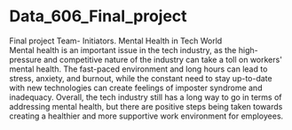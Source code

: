 # Data_606_Final_project
Final project Team- Initiators. Mental Health in Tech World  
Mental health is an important issue in the tech industry, as the high-pressure and competitive nature of the industry can take a toll on workers' mental health. The fast-paced environment and long hours can lead to stress, anxiety, and burnout, while the constant need to stay up-to-date with new technologies can create feelings of imposter syndrome and inadequacy.
Overall, the tech industry still has a long way to go in terms of addressing mental health, but there are positive steps being taken towards creating a healthier and more supportive work environment for employees.
